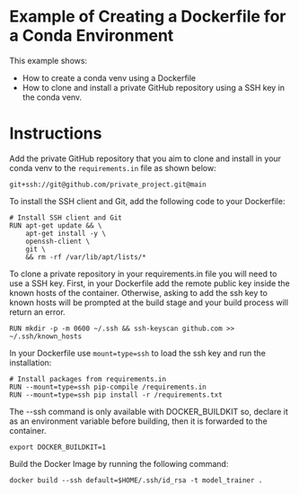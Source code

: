 # Example of Creating a Dockerfile for a Conda Environment

This example shows:
* How to create a conda venv using a Dockerfile
* How to clone and install a private GitHub repository using a SSH key in the conda venv. 

# Instructions

Add the private GitHub repository that you aim to clone and install in your conda venv to the ```requirements.in``` file as shown below:
```
git+ssh://git@github.com/private_project.git@main
```

To install the SSH client and Git, add the following code to your Dockerfile:
```
# Install SSH client and Git
RUN apt-get update && \
    apt-get install -y \
    openssh-client \
    git \
    && rm -rf /var/lib/apt/lists/*
```

To clone a private repository in your requirements.in file you will need to use a SSH key. First, in your Dockerfile add the remote public key inside the known hosts of the container. Otherwise, asking to add the ssh key to known hosts will be prompted at the build stage and your build process will return an error.
```
RUN mkdir -p -m 0600 ~/.ssh && ssh-keyscan github.com >> ~/.ssh/known_hosts
```

In your Dockerfile use ```mount=type=ssh``` to load the ssh key and run the installation:

```
# Install packages from requirements.in
RUN --mount=type=ssh pip-compile /requirements.in
RUN --mount=type=ssh pip install -r /requirements.txt
```

The --ssh command is only available with DOCKER_BUILDKIT so, declare it as an environment variable before building, then it is forwarded to the container.

```
export DOCKER_BUILDKIT=1
```

Build the Docker Image by running the following command:
```
docker build --ssh default=$HOME/.ssh/id_rsa -t model_trainer .
```


